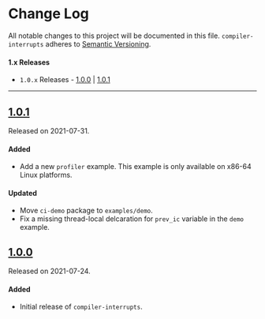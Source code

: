 # Change Log

All notable changes to this project will be documented in this file. `compiler-interrupts` adheres to [Semantic Versioning](https://semver.org/).

#### 1.x Releases

- `1.0.x` Releases - [1.0.0](#100) | [1.0.1](#101)

---

## [1.0.1](https://github.com/bitslab/compiler-interrupts-rs/releases/tag/1.0.1)

Released on 2021-07-31.

#### Added

- Add a new `profiler` example. This example is only available on x86-64 Linux platforms.

#### Updated

- Move `ci-demo` package to `examples/demo`.
- Fix a missing thread-local delcaration for `prev_ic` variable in the `demo` example.

## [1.0.0](https://github.com/bitslab/compiler-interrupts-rs/releases/tag/1.0.0)

Released on 2021-07-24.

#### Added

- Initial release of `compiler-interrupts`.
